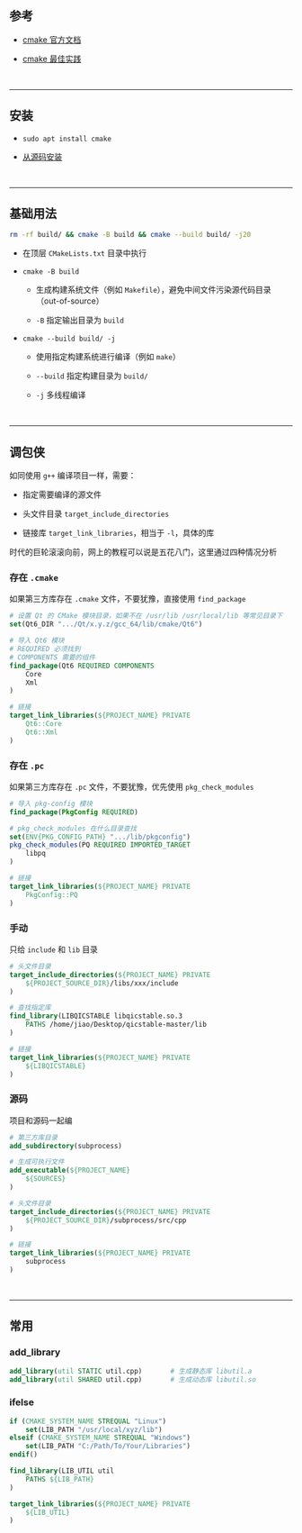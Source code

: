 ## 参考

* [cmake 官方文档](https://cmake.org/cmake/help/latest/manual/cmake.1.html)

* [cmake 最佳实践](https://modern-cmake-cn.github.io/Modern-CMake-zh_CN/)

<br>

---

## 安装

* `sudo apt install cmake`

* [从源码安装](https://github.com/Kitware/CMake?tab=readme-ov-file#building-cmake-from-scratch)

<br>

---

## 基础用法

```bash
rm -rf build/ && cmake -B build && cmake --build build/ -j20
```

* 在顶层 `CMakeLists.txt` 目录中执行

* `cmake -B build`
    
    * 生成构建系统文件（例如 `Makefile`），避免中间文件污染源代码目录（out-of-source）

    * `-B` 指定输出目录为 `build`

* `cmake --build build/ -j`

    * 使用指定构建系统进行编译（例如 `make`）

    * `--build` 指定构建目录为 `build/`

    * `-j` 多线程编译

<br>

---

## 调包侠

如同使用 `g++` 编译项目一样，需要：

* 指定需要编译的源文件

* 头文件目录 `target_include_directories`

* 链接库 `target_link_libraries`，相当于 `-l`，具体的库

时代的巨轮滚滚向前，网上的教程可以说是五花八门，这里通过四种情况分析

### 存在 `.cmake`

如果第三方库存在 `.cmake` 文件，不要犹豫，直接使用 `find_package`

```CMake
# 设置 Qt 的 CMake 模块目录，如果不在 /usr/lib /usr/local/lib 等常见目录下
set(Qt6_DIR ".../Qt/x.y.z/gcc_64/lib/cmake/Qt6")

# 导入 Qt6 模块
# REQUIRED 必须找到
# COMPONENTS 需要的组件
find_package(Qt6 REQUIRED COMPONENTS
    Core
    Xml
)

# 链接
target_link_libraries(${PROJECT_NAME} PRIVATE
    Qt6::Core
    Qt6::Xml
)
```

### 存在 `.pc`

如果第三方库存在 `.pc` 文件，不要犹豫，优先使用 `pkg_check_modules`

```CMake
# 导入 pkg-config 模块
find_package(PkgConfig REQUIRED)

# pkg_check_modules 在什么目录查找
set(ENV{PKG_CONFIG_PATH} ".../lib/pkgconfig")
pkg_check_modules(PQ REQUIRED IMPORTED_TARGET
    libpq
)

# 链接
target_link_libraries(${PROJECT_NAME} PRIVATE
    PkgConfig::PQ
)
```

### 手动

只给 `include` 和 `lib` 目录

```CMake
# 头文件目录
target_include_directories(${PROJECT_NAME} PRIVATE
    ${PROJECT_SOURCE_DIR}/libs/xxx/include
)

# 查找指定库
find_library(LIBQICSTABLE libqicstable.so.3 
    PATHS /home/jiao/Desktop/qicstable-master/lib
)

# 链接
target_link_libraries(${PROJECT_NAME} PRIVATE
    ${LIBQICSTABLE}
)
```

### 源码

项目和源码一起编

```CMake
# 第三方库目录
add_subdirectory(subprocess)

# 生成可执行文件
add_executable(${PROJECT_NAME} 
    ${SOURCES}
)

# 头文件目录
target_include_directories(${PROJECT_NAME} PRIVATE
    ${PROJECT_SOURCE_DIR}/subprocess/src/cpp
)

# 链接
target_link_libraries(${PROJECT_NAME} PRIVATE
    subprocess
)
```

<br>

---

## 常用

### add_library

```CMake
add_library(util STATIC util.cpp)       # 生成静态库 libutil.a
add_library(util SHARED util.cpp)       # 生成动态库 libutil.so
```

### ifelse

```CMake
if (CMAKE_SYSTEM_NAME STREQUAL "Linux")
    set(LIB_PATH "/usr/local/xyz/lib")
elseif (CMAKE_SYSTEM_NAME STREQUAL "Windows")
    set(LIB_PATH "C:/Path/To/Your/Libraries")
endif()

find_library(LIB_UTIL util 
    PATHS ${LIB_PATH}
)

target_link_libraries(${PROJECT_NAME} PRIVATE
    ${LIB_UTIL}
)
```